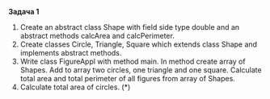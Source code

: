 **Задача 1**

1. Create an abstract class Shape with field side type double and an abstract methods calcArea and calcPerimeter.
2. Create classes Circle, Triangle, Square which extends class Shape and implements abstract methods.
3. Write class FigureAppl with method main. In method create array of Shapes. Add to array two circles, one triangle and one square. Calculate total area and total perimeter of all figures from array of Shapes.
4. Calculate total area of circles. (*)